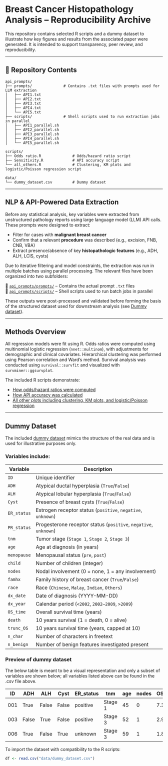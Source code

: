# Breast Cancer Histopathology Analysis – Reproducibility Archive

This repository contains selected R scripts and a dummy dataset to illustrate how key figures and results from the associated paper were generated. It is intended to support transparency, peer review, and reproducibility.

---

## 📂 Repository Contents
```text
api_prompts/
├── prompts/              # Contains .txt files with prompts used for LLM extraction
│   ├── API1.txt
│   ├── API2.txt
│   ├── API3.txt
│   ├── API4.txt
│   └── API5.txt
├── scripts/              # Shell scripts used to run extraction jobs in parallel
│   ├── API1_parallel.sh
│   ├── API2_parallel.sh
│   ├── API3_parallel.sh
│   ├── API4_parallel.sh
│   └── API5_parallel.sh

scripts/
├── Odds ratio.R              # Odds/hazard ratio script
├── Sensitivity.R             # API accuracy script
└── all_others.R              # Clustering, KM plots and logistic/Poisson regression script

data/
└── dummy_dataset.csv         # Dummy dataset
```
---

## NLP & API-Powered Data Extraction

Before any statistical analysis, key variables were extracted from unstructured pathology reports using large language model (LLM) API calls. These prompts were designed to extract:

- Filter for cases with **malignant breast cancer**
- Confirm that a relevant **procedure** was described (e.g., excision, FNB, CNB, VBA)
- Extract presence/absence of key **histopathologic features** (e.g., ADH, ALH, LCIS, cysts)

Due to iterative filtering and model constraints, the extraction was run in multiple batches using parallel processing. The relevant files have been organized into two subfolders:

📁 [`api_prompts/prompts/`](api_prompts/prompts/) – Contains the actual prompt `.txt` files  
📁 [`api_prompts/scripts/`](api_prompts/scripts/) – Shell scripts used to run batch jobs in parallel

These outputs were post-processed and validated before forming the basis of the structured dataset used for downstream analysis (see [Dummy dataset](data/dummy_dataset.csv)).

---

## Methods Overview

All regression models were fit using R. Odds ratios were computed using multinomial logistic regression (`nnet::multinom`), with adjustments for demographic and clinical covariates. Hierarchical clustering was performed using Pearson correlation and Ward’s method. Survival analysis was conducted using `survival::survfit` and visualized with `survminer::ggsurvplot`.

The included R scripts demonstrate:
- [How odds/hazard ratios were computed](scripts/Odds_ratio.R)
- [How API accuracy was calculated](scripts/Sensitivity.R)
- [All other plots including clustering, KM plots, and logistic/Poisson regression](scripts/all_others.R)

---

## Dummy Dataset

The included [dummy dataset](data/dummy_dataset.csv) mimics the structure of the real data and is used for illustrative purposes only. 

### Variables include:

| Variable     | Description                                      |
|--------------|--------------------------------------------------|
| `ID`         | Unique identifier                                |
| `ADH`        | Atypical ductal hyperplasia (`True`/`False`)     |
| `ALH`        | Atypical lobular hyperplasia (`True`/`False`)    |
| `Cyst`       | Presence of breast cysts (`True`/`False`)        |
| `ER_status`  | Estrogen receptor status (`positive`, `negative`, `unknown`) |
| `PR_status`  | Progesterone receptor status (`positive`, `negative`, `unknown`) |
| `tnm`        | Tumor stage (`Stage 1`, `Stage 2`, `Stage 3`)    |
| `age`        | Age at diagnosis (in years)                      |
| `menopause`  | Menopausal status (`pre`, `post`)                |
| `child`      | Number of children (integer)                     |
| `nodes`      | Nodal involvement (0 = none, 1 = any involvement)|
| `famhx`      | Family history of breast cancer (`True`/`False`) |
| `race`       | Race (`Chinese`, `Malay`, `Indian`, `Others`)   |
| `dx_date`    | Date of diagnosis (YYYY-MM-DD)                   |
| `dx_year`    | Calendar period (`<2002`, `2002–2009`, `>2009`)    |
| `OS_time`    | Overall survival time (years)                    |
| `death`      | 10 years survival (1 = death, 0 = alive)              |
| `trunc_OS`   | 10 years survival time (years, capped at 10)   |
| `n_char`   | Number of characters in freetext |
| `n_benign`   | Number of benign features investigated present |


### Preview of dummy dataset

The below table is meant to be a visual representation and only a subset of variables are shown below; all variables listed above can be found in the .csv file above.

| ID  | ADH   | ALH   | Cyst  | ER_status | tnm     | age | nodes | OS_time | death |
|-----|-------|-------|-------|-----------|---------|-----|--------|---------|--------|
| 001 | True  | False | False | positive  | Stage 1 | 45  | 0      | 7.3     | 0      |
| 003 | False | True  | False | positive  | Stage 3 | 52  | 1      | 2.9     | 1      |
| 006 | True  | False | True  | unknown   | Stage 3 | 59  | 1      | 1.8     | 1      |

To import the dataset with compatibility to the R scripts:

```r
df <- read.csv("data/dummy_dataset.csv")
```
